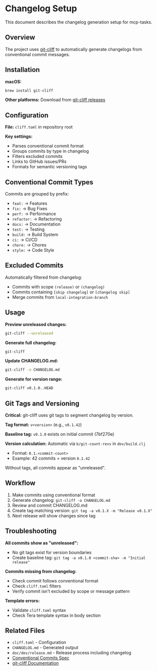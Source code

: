 # Changelog Setup

This document describes the changelog generation setup for mcp-tasks.

## Overview

The project uses [git-cliff](https://github.com/orhun/git-cliff) to automatically generate changelogs from conventional commit messages.

## Installation

**macOS:**
```bash
brew install git-cliff
```

**Other platforms:**
Download from [git-cliff releases](https://github.com/orhun/git-cliff/releases)

## Configuration

**File:** `cliff.toml` in repository root

**Key settings:**
- Parses conventional commit format
- Groups commits by type in changelog
- Filters excluded commits
- Links to GitHub issues/PRs
- Formats for semantic versioning tags

## Conventional Commit Types

Commits are grouped by prefix:

- `feat:` → Features
- `fix:` → Bug Fixes
- `perf:` → Performance
- `refactor:` → Refactoring
- `docs:` → Documentation
- `test:` → Testing
- `build:` → Build System
- `ci:` → CI/CD
- `chore:` → Chores
- `style:` → Code Style

## Excluded Commits

Automatically filtered from changelog:

- Commits with scope `(release)` or `(changelog)`
- Commits containing `[skip changelog]` or `[changelog skip]`
- Merge commits from `local-integration-branch`

## Usage

**Preview unreleased changes:**
```bash
git-cliff --unreleased
```

**Generate full changelog:**
```bash
git-cliff
```

**Update CHANGELOG.md:**
```bash
git-cliff -o CHANGELOG.md
```

**Generate for version range:**
```bash
git-cliff v0.1.0..HEAD
```

## Git Tags and Versioning

**Critical:** git-cliff uses git tags to segment changelog by version.

**Tag format:** `v<version>` (e.g., `v0.1.42`)

**Baseline tag:** `v0.1.0` exists on initial commit (7bf270e)

**Version calculation:** Automatic via `b/git-count-revs` in `dev/build.clj`
- Format: `0.1.<commit-count>`
- Example: 42 commits = version `0.1.42`

Without tags, all commits appear as "unreleased".

## Workflow

1. Make commits using conventional format
2. Generate changelog: `git-cliff -o CHANGELOG.md`
3. Review and commit CHANGELOG.md
4. Create tag matching version: `git tag -a v0.1.X -m "Release v0.1.X"`
5. Next release will show changes since tag

## Troubleshooting

**All commits show as "unreleased":**
- No git tags exist for version boundaries
- Create baseline tag: `git tag -a v0.1.0 <commit-sha> -m "Initial release"`

**Commits missing from changelog:**
- Check commit follows conventional format
- Check `cliff.toml` filters
- Verify commit isn't excluded by scope or message pattern

**Template errors:**
- Validate `cliff.toml` syntax
- Check Tera template syntax in body section

## Related Files

- `cliff.toml` - Configuration
- `CHANGELOG.md` - Generated output
- `doc/dev/release.md` - Release process including changelog
- [Conventional Commits Spec](https://www.conventionalcommits.org/)
- [git-cliff Documentation](https://git-cliff.org/docs/)
